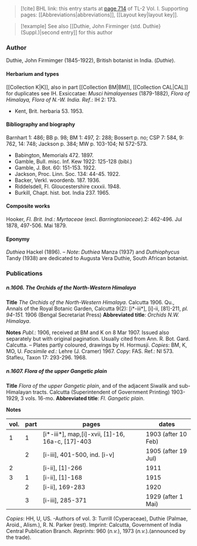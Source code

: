 > [!cite] BHL link: this entry starts at [page 714](https://www.biodiversitylibrary.org/item/103414#page/762/mode/1up) of TL-2 Vol. I.
> Supporting pages: [[Abbreviations|abbreviations]], [[Layout key|layout key]].

> [!example] See also [[Duthie, John Firminger {std. Duthie} (Suppl.)|second entry]] for this author

### Author

Duthie, John Firmimger (1845-1922), British botanist in India. (*Duthie*).

#### Herbarium and types

[[Collection K|K]], also in part [[Collection BM|BM]], [[Collection CAL|CAL]] for duplicates see IH. Exsiccatae: *Musci himalayenses* (1879-1882), *Flora of Himalaya, Flora of N.-W. India.*
*Ref*.: IH 2: 173.
- Kent, Brit. herbaria 53. 1953.

#### Bibliography and biography

Barnhart 1: 486; BB p. 98; BM 1: 497, 2: 288; Bossert p. no; CSP 7: 584, 9: 762, 14: 748; Jackson p. 384; MW p. 103-104; NI 572-573.
- Babington, Memorials 472. 1897.
- Gamble, Bull. misc. Inf. Kew 1922: 125-128 (bibl.)
- Gamble, J. Bot. 60: 151-153. 1922.
- Jackson, Proc. Linn. Soc. 134: 44-45. 1922.
- Backer, Verkl. woordenb. 187. 1936.
- Riddelsdell, Fl. Gloucestershire cxxxii. 1948.
- Burkill, Chapt. hist. bot. India 237. 1965.

#### Composite works

Hooker, *Fl. Brit. Ind.*: *Myrtaceae* (excl. *Barringtoniaceae*).2: 462-496. Jul 1878, 497-506. Mai 1879.

#### Eponymy

*Duthiea* Hackel (1896). – *Note*: *Duthiea* Manza (1937) and *Duthiophycus* Tandy (1938) are dedicated to Augusta Vera Duthie, South African botanist.

### Publications

##### n.1606. The Orchids of the North-Western Himalaya

**Title**
*The Orchids of the North-Western Himalaya*. Calcutta 1906. Qu., Annals of the Royal Botanic Garden, Calcutta 9(2): \[i\*-iii\*\], \[i\]-ii, \[81\]-211, *pl. 94-151.* 1906 (Bengal Secretariat Press)
**Abbreviated title**: *Orchids N.W. Himalaya*.

**Notes**
*Publ*.: 1906, received at BM and K on 8 Mar 1907. Issued also separately but with original pagination. Usually cited from Ann. R. Bot. Gard. Calcutta. – Plates partly coloured, drawings by H. Hormusji. *Copies*: BM, K, MO, U.
*Facsimile ed*.: Lehre (J. Cramer) 1967. *Copy*: FAS.
Ref.: NI 573.
Stafleu, Taxon 17: 293-296. 1968.

##### n.1607. Flora of the upper Gangetic plain

**Title**
*Flora of the upper Gangetic plain*, and of the adjacent Siwalik and sub-Himalayan tracts. Calcutta (Superintendent of Government Printing) 1903-1929, 3 vols. 16-mo.
**Abbreviated title**: *Fl. Gangetic plain*.

**Notes**

|vol.	|part	|pages	|dates|
|---	|---	|---	|---	|
|1	|1	|\[i\*-iii\*\], map,\[i\]-xvii, \[1\]-16, 16a-c, \[17\]-403	|1903 (after 10 Feb)|
|	|2	|\[i-iii\], 401-500, ind. \[i-v\]	|1905 (after 19 Jul)|
|2	|	|\[i-ii\], \[1\]-266	|1911|
|3	|1	|\[i-ii\], \[1\]-168	|1915|
|	|2	|\[i-ii\], 169-283	|1920|
|	|3	|\[i-iii\], 285-371	|1929 (after 1 Mai)|

*Copies*: HH, U, US. -Authors of vol. 3: Turrill (Cyperaceae), Duthie (Palmae, Aroid., Alism.), R. N. Parker (rest). Imprint: Calcutta, Government of India Central Publication Branch.
*Reprints*: 960 (*n.v.*), 1973 (*n.v.*).(announced by the trade).

